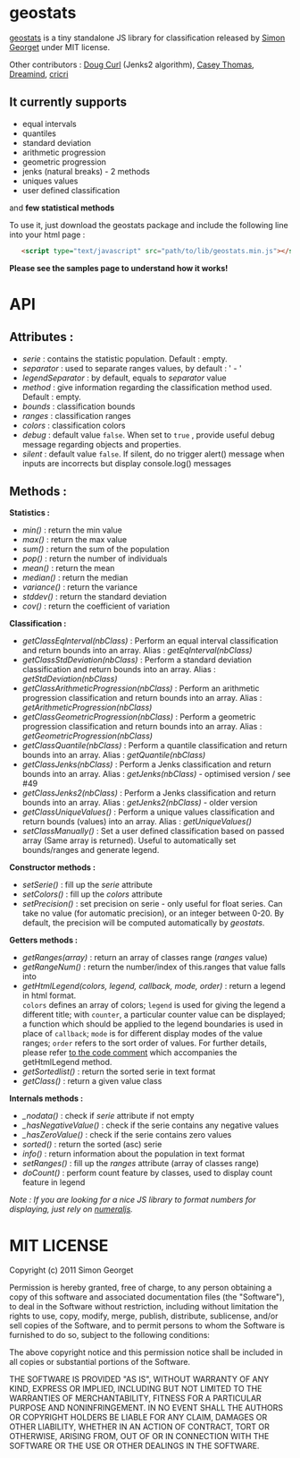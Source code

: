 geostats
========================


[geostats](http://www.intermezzo-coop.eu/mapping/geostats/) is a tiny standalone JS library for classification released by [Simon Georget](http://www.intermezzo-coop.eu/)  under MIT license. 

Other contributors : [Doug Curl](http://kgs.uky.edu/kgsmap/ukengage/) (Jenks2 algorithm), [Casey Thomas](http://cpt.ph/), [Dreamind](https://github.com/dreamind), [cricri](https://github.com/cricri)


It currently supports
--------------

- equal intervals
- quantiles
- standard deviation
- arithmetic progression
- geometric progression
- jenks (natural breaks) - 2 methods
- uniques values
- user defined classification

and **few statistical methods**

To use it, just download the geostats package and include the following line into your html page :

```html
   <script type="text/javascript" src="path/to/lib/geostats.min.js"></script>
```

**Please see the samples page to understand how it works!**

API
========================

Attributes :
--------------

- *serie* : contains the statistic population. Default : empty.
- *separator* : used to separate ranges values, by default : ' - '
- *legendSeparator* : by default, equals to *separator* value
- *method* : give information regarding the classification method used. Default : empty.
- *bounds* : classification bounds
- *ranges* : classification ranges
- *colors* : classification colors
- *debug* : default value `false`. When set to `true` , provide useful debug message regarding objects and properties.
- *silent* :  default value `false`. If silent, do no trigger alert() message when inputs are incorrects but display console.log() messages


Methods :
---------


**Statistics :**

- *min()* : return the min value
- *max()* : return the max value
- *sum()* : return the sum of the population
- *pop()* : return the number of individuals
- *mean()* : return the mean
- *median()* : return the median
- *variance()* : return the variance
- *stddev()* : return the standard deviation
- *cov()* : return the coefficient of variation


**Classification :**

- *getClassEqInterval(nbClass)* : Perform an equal interval classification and return bounds into an array. Alias : *getEqInterval(nbClass)*
- *getClassStdDeviation(nbClass)* : Perform a standard deviation classification and return bounds into an array. Alias : *getStdDeviation(nbClass)*
- *getClassArithmeticProgression(nbClass)* : Perform an arithmetic progression classification and return bounds into an array. Alias : *getArithmeticProgression(nbClass)*
- *getClassGeometricProgression(nbClass)* : Perform a geometric progression classification and return bounds into an array. Alias : *getGeometricProgression(nbClass)*
- *getClassQuantile(nbClass)* : Perform a quantile classification and return bounds into an array. Alias : *getQuantile(nbClass)*
- *getClassJenks(nbClass)* : Perform a Jenks classification and return bounds into an array. Alias : *getJenks(nbClass)* - optimised version / see #49
- *getClassJenks2(nbClass)* : Perform a Jenks classification and return bounds into an array. Alias : *getJenks2(nbClass)* - older version
- *getClassUniqueValues()* : Perform a unique values classification and return bounds (values) into an array. Alias : *getUniqueValues()*
- *setClassManually()* : Set a user defined classification based on passed array (Same array is returned). Useful to automatically set bounds/ranges and generate legend.



**Constructor methods :**

- *setSerie()* : fill up the *serie* attribute
- *setColors()* : fill up the *colors* attribute
- *setPrecision()* : set precision on serie - only useful for float series. Can take no value (for automatic precision), or an integer between 0-20. By default, the precision will be computed automatically by *geostats*.


**Getters methods :**

- *getRanges(array)* : return an array of classes range (*ranges* value)
- *getRangeNum()* : return the number/index of this.ranges that value falls into
- *getHtmlLegend(colors, legend, callback, mode, order)* : return a legend in html format.<br>`colors` defines an array of colors; `legend` is used for giving the legend a different title; with `counter`, a particular counter value can be displayed; a function which should be applied to the legend boundaries is used in place of `callback`; `mode` is for different display modes of the value ranges; `order` refers to the sort order of values. For further details, please refer [to the code comment](https://github.com/simogeo/geostats/blob/master/lib/geostats.js#L1054) which accompanies the getHtmlLegend method.
- *getSortedlist()* : return the sorted serie in text format
- *getClass()* : return a given value class


**Internals methods :**

- *_nodata()* : check if *serie* attribute if not empty
- *_hasNegativeValue()* : check if the serie contains any negative values
- *_hasZeroValue()* : check if the serie contains zero values
- *sorted()* : return the sorted (asc) serie
- *info()* : return information about the population in text format
- *setRanges()* : fill up the *ranges* attribute (array of classes range)
- *doCount()* : perform count feature by classes, used to display count feature in legend


*Note : If you are looking for a nice JS library to format numbers for displaying, just rely on [numeraljs](http://numeraljs.com/).*

 
MIT LICENSE
========================
 
 Copyright (c) 2011 Simon Georget

Permission is hereby granted, free of charge, to any person obtaining a copy of this software and associated documentation files (the "Software"), to deal in the Software without restriction, including without limitation the rights to use, copy, modify, merge, publish, distribute, sublicense, and/or sell copies of the Software, and to permit persons to whom the Software is furnished to do so, subject to the following conditions:

The above copyright notice and this permission notice shall be included in all copies or substantial portions of the Software.

THE SOFTWARE IS PROVIDED "AS IS", WITHOUT WARRANTY OF ANY KIND, EXPRESS OR IMPLIED, INCLUDING BUT NOT LIMITED TO THE WARRANTIES OF MERCHANTABILITY, FITNESS FOR A PARTICULAR PURPOSE AND NONINFRINGEMENT. IN NO EVENT SHALL THE AUTHORS OR COPYRIGHT HOLDERS BE LIABLE FOR ANY CLAIM, DAMAGES OR OTHER LIABILITY, WHETHER IN AN ACTION OF CONTRACT, TORT OR OTHERWISE, ARISING FROM, OUT OF OR IN CONNECTION WITH THE SOFTWARE OR THE USE OR OTHER DEALINGS IN THE SOFTWARE.

 
